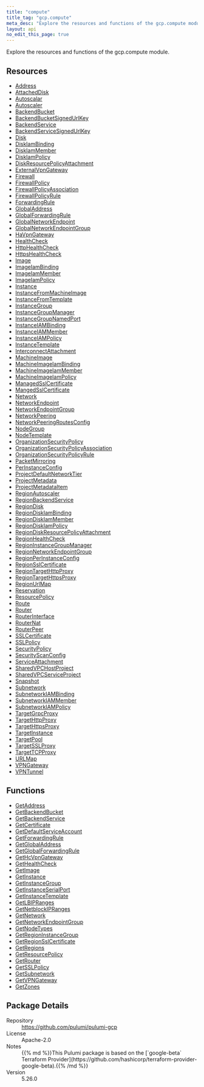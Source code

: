 ```yaml
---
title: "compute"
title_tag: "gcp.compute"
meta_desc: "Explore the resources and functions of the gcp.compute module."
layout: api
no_edit_this_page: true
---
```


<!-- WARNING: this file was generated by Pulumi Docs Generator. -->
<!-- Do not edit by hand unless you're certain you know what you are doing! -->

Explore the resources and functions of the gcp.compute module.

<h2 id="resources">Resources</h2>
<ul class="api">
    <li><a href="address" title="Address"><span class="api-symbol api-symbol--resource"></span>Address</a></li>
    <li><a href="attacheddisk" title="AttachedDisk"><span class="api-symbol api-symbol--resource"></span>AttachedDisk</a></li>
    <li><a href="autoscalar" title="Autoscalar"><span class="api-symbol api-symbol--resource"></span>Autoscalar</a></li>
    <li><a href="autoscaler" title="Autoscaler"><span class="api-symbol api-symbol--resource"></span>Autoscaler</a></li>
    <li><a href="backendbucket" title="BackendBucket"><span class="api-symbol api-symbol--resource"></span>BackendBucket</a></li>
    <li><a href="backendbucketsignedurlkey" title="BackendBucketSignedUrlKey"><span class="api-symbol api-symbol--resource"></span>BackendBucketSignedUrlKey</a></li>
    <li><a href="backendservice" title="BackendService"><span class="api-symbol api-symbol--resource"></span>BackendService</a></li>
    <li><a href="backendservicesignedurlkey" title="BackendServiceSignedUrlKey"><span class="api-symbol api-symbol--resource"></span>BackendServiceSignedUrlKey</a></li>
    <li><a href="disk" title="Disk"><span class="api-symbol api-symbol--resource"></span>Disk</a></li>
    <li><a href="diskiambinding" title="DiskIamBinding"><span class="api-symbol api-symbol--resource"></span>DiskIamBinding</a></li>
    <li><a href="diskiammember" title="DiskIamMember"><span class="api-symbol api-symbol--resource"></span>DiskIamMember</a></li>
    <li><a href="diskiampolicy" title="DiskIamPolicy"><span class="api-symbol api-symbol--resource"></span>DiskIamPolicy</a></li>
    <li><a href="diskresourcepolicyattachment" title="DiskResourcePolicyAttachment"><span class="api-symbol api-symbol--resource"></span>DiskResourcePolicyAttachment</a></li>
    <li><a href="externalvpngateway" title="ExternalVpnGateway"><span class="api-symbol api-symbol--resource"></span>ExternalVpnGateway</a></li>
    <li><a href="firewall" title="Firewall"><span class="api-symbol api-symbol--resource"></span>Firewall</a></li>
    <li><a href="firewallpolicy" title="FirewallPolicy"><span class="api-symbol api-symbol--resource"></span>FirewallPolicy</a></li>
    <li><a href="firewallpolicyassociation" title="FirewallPolicyAssociation"><span class="api-symbol api-symbol--resource"></span>FirewallPolicyAssociation</a></li>
    <li><a href="firewallpolicyrule" title="FirewallPolicyRule"><span class="api-symbol api-symbol--resource"></span>FirewallPolicyRule</a></li>
    <li><a href="forwardingrule" title="ForwardingRule"><span class="api-symbol api-symbol--resource"></span>ForwardingRule</a></li>
    <li><a href="globaladdress" title="GlobalAddress"><span class="api-symbol api-symbol--resource"></span>GlobalAddress</a></li>
    <li><a href="globalforwardingrule" title="GlobalForwardingRule"><span class="api-symbol api-symbol--resource"></span>GlobalForwardingRule</a></li>
    <li><a href="globalnetworkendpoint" title="GlobalNetworkEndpoint"><span class="api-symbol api-symbol--resource"></span>GlobalNetworkEndpoint</a></li>
    <li><a href="globalnetworkendpointgroup" title="GlobalNetworkEndpointGroup"><span class="api-symbol api-symbol--resource"></span>GlobalNetworkEndpointGroup</a></li>
    <li><a href="havpngateway" title="HaVpnGateway"><span class="api-symbol api-symbol--resource"></span>HaVpnGateway</a></li>
    <li><a href="healthcheck" title="HealthCheck"><span class="api-symbol api-symbol--resource"></span>HealthCheck</a></li>
    <li><a href="httphealthcheck" title="HttpHealthCheck"><span class="api-symbol api-symbol--resource"></span>HttpHealthCheck</a></li>
    <li><a href="httpshealthcheck" title="HttpsHealthCheck"><span class="api-symbol api-symbol--resource"></span>HttpsHealthCheck</a></li>
    <li><a href="image" title="Image"><span class="api-symbol api-symbol--resource"></span>Image</a></li>
    <li><a href="imageiambinding" title="ImageIamBinding"><span class="api-symbol api-symbol--resource"></span>ImageIamBinding</a></li>
    <li><a href="imageiammember" title="ImageIamMember"><span class="api-symbol api-symbol--resource"></span>ImageIamMember</a></li>
    <li><a href="imageiampolicy" title="ImageIamPolicy"><span class="api-symbol api-symbol--resource"></span>ImageIamPolicy</a></li>
    <li><a href="instance" title="Instance"><span class="api-symbol api-symbol--resource"></span>Instance</a></li>
    <li><a href="instancefrommachineimage" title="InstanceFromMachineImage"><span class="api-symbol api-symbol--resource"></span>InstanceFromMachineImage</a></li>
    <li><a href="instancefromtemplate" title="InstanceFromTemplate"><span class="api-symbol api-symbol--resource"></span>InstanceFromTemplate</a></li>
    <li><a href="instancegroup" title="InstanceGroup"><span class="api-symbol api-symbol--resource"></span>InstanceGroup</a></li>
    <li><a href="instancegroupmanager" title="InstanceGroupManager"><span class="api-symbol api-symbol--resource"></span>InstanceGroupManager</a></li>
    <li><a href="instancegroupnamedport" title="InstanceGroupNamedPort"><span class="api-symbol api-symbol--resource"></span>InstanceGroupNamedPort</a></li>
    <li><a href="instanceiambinding" title="InstanceIAMBinding"><span class="api-symbol api-symbol--resource"></span>InstanceIAMBinding</a></li>
    <li><a href="instanceiammember" title="InstanceIAMMember"><span class="api-symbol api-symbol--resource"></span>InstanceIAMMember</a></li>
    <li><a href="instanceiampolicy" title="InstanceIAMPolicy"><span class="api-symbol api-symbol--resource"></span>InstanceIAMPolicy</a></li>
    <li><a href="instancetemplate" title="InstanceTemplate"><span class="api-symbol api-symbol--resource"></span>InstanceTemplate</a></li>
    <li><a href="interconnectattachment" title="InterconnectAttachment"><span class="api-symbol api-symbol--resource"></span>InterconnectAttachment</a></li>
    <li><a href="machineimage" title="MachineImage"><span class="api-symbol api-symbol--resource"></span>MachineImage</a></li>
    <li><a href="machineimageiambinding" title="MachineImageIamBinding"><span class="api-symbol api-symbol--resource"></span>MachineImageIamBinding</a></li>
    <li><a href="machineimageiammember" title="MachineImageIamMember"><span class="api-symbol api-symbol--resource"></span>MachineImageIamMember</a></li>
    <li><a href="machineimageiampolicy" title="MachineImageIamPolicy"><span class="api-symbol api-symbol--resource"></span>MachineImageIamPolicy</a></li>
    <li><a href="managedsslcertificate" title="ManagedSslCertificate"><span class="api-symbol api-symbol--resource"></span>ManagedSslCertificate</a></li>
    <li><a href="mangedsslcertificate" title="MangedSslCertificate"><span class="api-symbol api-symbol--resource"></span>MangedSslCertificate</a></li>
    <li><a href="network" title="Network"><span class="api-symbol api-symbol--resource"></span>Network</a></li>
    <li><a href="networkendpoint" title="NetworkEndpoint"><span class="api-symbol api-symbol--resource"></span>NetworkEndpoint</a></li>
    <li><a href="networkendpointgroup" title="NetworkEndpointGroup"><span class="api-symbol api-symbol--resource"></span>NetworkEndpointGroup</a></li>
    <li><a href="networkpeering" title="NetworkPeering"><span class="api-symbol api-symbol--resource"></span>NetworkPeering</a></li>
    <li><a href="networkpeeringroutesconfig" title="NetworkPeeringRoutesConfig"><span class="api-symbol api-symbol--resource"></span>NetworkPeeringRoutesConfig</a></li>
    <li><a href="nodegroup" title="NodeGroup"><span class="api-symbol api-symbol--resource"></span>NodeGroup</a></li>
    <li><a href="nodetemplate" title="NodeTemplate"><span class="api-symbol api-symbol--resource"></span>NodeTemplate</a></li>
    <li><a href="organizationsecuritypolicy" title="OrganizationSecurityPolicy"><span class="api-symbol api-symbol--resource"></span>OrganizationSecurityPolicy</a></li>
    <li><a href="organizationsecuritypolicyassociation" title="OrganizationSecurityPolicyAssociation"><span class="api-symbol api-symbol--resource"></span>OrganizationSecurityPolicyAssociation</a></li>
    <li><a href="organizationsecuritypolicyrule" title="OrganizationSecurityPolicyRule"><span class="api-symbol api-symbol--resource"></span>OrganizationSecurityPolicyRule</a></li>
    <li><a href="packetmirroring" title="PacketMirroring"><span class="api-symbol api-symbol--resource"></span>PacketMirroring</a></li>
    <li><a href="perinstanceconfig" title="PerInstanceConfig"><span class="api-symbol api-symbol--resource"></span>PerInstanceConfig</a></li>
    <li><a href="projectdefaultnetworktier" title="ProjectDefaultNetworkTier"><span class="api-symbol api-symbol--resource"></span>ProjectDefaultNetworkTier</a></li>
    <li><a href="projectmetadata" title="ProjectMetadata"><span class="api-symbol api-symbol--resource"></span>ProjectMetadata</a></li>
    <li><a href="projectmetadataitem" title="ProjectMetadataItem"><span class="api-symbol api-symbol--resource"></span>ProjectMetadataItem</a></li>
    <li><a href="regionautoscaler" title="RegionAutoscaler"><span class="api-symbol api-symbol--resource"></span>RegionAutoscaler</a></li>
    <li><a href="regionbackendservice" title="RegionBackendService"><span class="api-symbol api-symbol--resource"></span>RegionBackendService</a></li>
    <li><a href="regiondisk" title="RegionDisk"><span class="api-symbol api-symbol--resource"></span>RegionDisk</a></li>
    <li><a href="regiondiskiambinding" title="RegionDiskIamBinding"><span class="api-symbol api-symbol--resource"></span>RegionDiskIamBinding</a></li>
    <li><a href="regiondiskiammember" title="RegionDiskIamMember"><span class="api-symbol api-symbol--resource"></span>RegionDiskIamMember</a></li>
    <li><a href="regiondiskiampolicy" title="RegionDiskIamPolicy"><span class="api-symbol api-symbol--resource"></span>RegionDiskIamPolicy</a></li>
    <li><a href="regiondiskresourcepolicyattachment" title="RegionDiskResourcePolicyAttachment"><span class="api-symbol api-symbol--resource"></span>RegionDiskResourcePolicyAttachment</a></li>
    <li><a href="regionhealthcheck" title="RegionHealthCheck"><span class="api-symbol api-symbol--resource"></span>RegionHealthCheck</a></li>
    <li><a href="regioninstancegroupmanager" title="RegionInstanceGroupManager"><span class="api-symbol api-symbol--resource"></span>RegionInstanceGroupManager</a></li>
    <li><a href="regionnetworkendpointgroup" title="RegionNetworkEndpointGroup"><span class="api-symbol api-symbol--resource"></span>RegionNetworkEndpointGroup</a></li>
    <li><a href="regionperinstanceconfig" title="RegionPerInstanceConfig"><span class="api-symbol api-symbol--resource"></span>RegionPerInstanceConfig</a></li>
    <li><a href="regionsslcertificate" title="RegionSslCertificate"><span class="api-symbol api-symbol--resource"></span>RegionSslCertificate</a></li>
    <li><a href="regiontargethttpproxy" title="RegionTargetHttpProxy"><span class="api-symbol api-symbol--resource"></span>RegionTargetHttpProxy</a></li>
    <li><a href="regiontargethttpsproxy" title="RegionTargetHttpsProxy"><span class="api-symbol api-symbol--resource"></span>RegionTargetHttpsProxy</a></li>
    <li><a href="regionurlmap" title="RegionUrlMap"><span class="api-symbol api-symbol--resource"></span>RegionUrlMap</a></li>
    <li><a href="reservation" title="Reservation"><span class="api-symbol api-symbol--resource"></span>Reservation</a></li>
    <li><a href="resourcepolicy" title="ResourcePolicy"><span class="api-symbol api-symbol--resource"></span>ResourcePolicy</a></li>
    <li><a href="route" title="Route"><span class="api-symbol api-symbol--resource"></span>Route</a></li>
    <li><a href="router" title="Router"><span class="api-symbol api-symbol--resource"></span>Router</a></li>
    <li><a href="routerinterface" title="RouterInterface"><span class="api-symbol api-symbol--resource"></span>RouterInterface</a></li>
    <li><a href="routernat" title="RouterNat"><span class="api-symbol api-symbol--resource"></span>RouterNat</a></li>
    <li><a href="routerpeer" title="RouterPeer"><span class="api-symbol api-symbol--resource"></span>RouterPeer</a></li>
    <li><a href="sslcertificate" title="SSLCertificate"><span class="api-symbol api-symbol--resource"></span>SSLCertificate</a></li>
    <li><a href="sslpolicy" title="SSLPolicy"><span class="api-symbol api-symbol--resource"></span>SSLPolicy</a></li>
    <li><a href="securitypolicy" title="SecurityPolicy"><span class="api-symbol api-symbol--resource"></span>SecurityPolicy</a></li>
    <li><a href="securityscanconfig" title="SecurityScanConfig"><span class="api-symbol api-symbol--resource"></span>SecurityScanConfig</a></li>
    <li><a href="serviceattachment" title="ServiceAttachment"><span class="api-symbol api-symbol--resource"></span>ServiceAttachment</a></li>
    <li><a href="sharedvpchostproject" title="SharedVPCHostProject"><span class="api-symbol api-symbol--resource"></span>SharedVPCHostProject</a></li>
    <li><a href="sharedvpcserviceproject" title="SharedVPCServiceProject"><span class="api-symbol api-symbol--resource"></span>SharedVPCServiceProject</a></li>
    <li><a href="snapshot" title="Snapshot"><span class="api-symbol api-symbol--resource"></span>Snapshot</a></li>
    <li><a href="subnetwork" title="Subnetwork"><span class="api-symbol api-symbol--resource"></span>Subnetwork</a></li>
    <li><a href="subnetworkiambinding" title="SubnetworkIAMBinding"><span class="api-symbol api-symbol--resource"></span>SubnetworkIAMBinding</a></li>
    <li><a href="subnetworkiammember" title="SubnetworkIAMMember"><span class="api-symbol api-symbol--resource"></span>SubnetworkIAMMember</a></li>
    <li><a href="subnetworkiampolicy" title="SubnetworkIAMPolicy"><span class="api-symbol api-symbol--resource"></span>SubnetworkIAMPolicy</a></li>
    <li><a href="targetgrpcproxy" title="TargetGrpcProxy"><span class="api-symbol api-symbol--resource"></span>TargetGrpcProxy</a></li>
    <li><a href="targethttpproxy" title="TargetHttpProxy"><span class="api-symbol api-symbol--resource"></span>TargetHttpProxy</a></li>
    <li><a href="targethttpsproxy" title="TargetHttpsProxy"><span class="api-symbol api-symbol--resource"></span>TargetHttpsProxy</a></li>
    <li><a href="targetinstance" title="TargetInstance"><span class="api-symbol api-symbol--resource"></span>TargetInstance</a></li>
    <li><a href="targetpool" title="TargetPool"><span class="api-symbol api-symbol--resource"></span>TargetPool</a></li>
    <li><a href="targetsslproxy" title="TargetSSLProxy"><span class="api-symbol api-symbol--resource"></span>TargetSSLProxy</a></li>
    <li><a href="targettcpproxy" title="TargetTCPProxy"><span class="api-symbol api-symbol--resource"></span>TargetTCPProxy</a></li>
    <li><a href="urlmap" title="URLMap"><span class="api-symbol api-symbol--resource"></span>URLMap</a></li>
    <li><a href="vpngateway" title="VPNGateway"><span class="api-symbol api-symbol--resource"></span>VPNGateway</a></li>
    <li><a href="vpntunnel" title="VPNTunnel"><span class="api-symbol api-symbol--resource"></span>VPNTunnel</a></li>
</ul>

<h2 id="functions">Functions</h2>
<ul class="api">
    <li><a href="getaddress" title="GetAddress"><span class="api-symbol api-symbol--function"></span>GetAddress</a></li>
    <li><a href="getbackendbucket" title="GetBackendBucket"><span class="api-symbol api-symbol--function"></span>GetBackendBucket</a></li>
    <li><a href="getbackendservice" title="GetBackendService"><span class="api-symbol api-symbol--function"></span>GetBackendService</a></li>
    <li><a href="getcertificate" title="GetCertificate"><span class="api-symbol api-symbol--function"></span>GetCertificate</a></li>
    <li><a href="getdefaultserviceaccount" title="GetDefaultServiceAccount"><span class="api-symbol api-symbol--function"></span>GetDefaultServiceAccount</a></li>
    <li><a href="getforwardingrule" title="GetForwardingRule"><span class="api-symbol api-symbol--function"></span>GetForwardingRule</a></li>
    <li><a href="getglobaladdress" title="GetGlobalAddress"><span class="api-symbol api-symbol--function"></span>GetGlobalAddress</a></li>
    <li><a href="getglobalforwardingrule" title="GetGlobalForwardingRule"><span class="api-symbol api-symbol--function"></span>GetGlobalForwardingRule</a></li>
    <li><a href="gethcvpngateway" title="GetHcVpnGateway"><span class="api-symbol api-symbol--function"></span>GetHcVpnGateway</a></li>
    <li><a href="gethealthcheck" title="GetHealthCheck"><span class="api-symbol api-symbol--function"></span>GetHealthCheck</a></li>
    <li><a href="getimage" title="GetImage"><span class="api-symbol api-symbol--function"></span>GetImage</a></li>
    <li><a href="getinstance" title="GetInstance"><span class="api-symbol api-symbol--function"></span>GetInstance</a></li>
    <li><a href="getinstancegroup" title="GetInstanceGroup"><span class="api-symbol api-symbol--function"></span>GetInstanceGroup</a></li>
    <li><a href="getinstanceserialport" title="GetInstanceSerialPort"><span class="api-symbol api-symbol--function"></span>GetInstanceSerialPort</a></li>
    <li><a href="getinstancetemplate" title="GetInstanceTemplate"><span class="api-symbol api-symbol--function"></span>GetInstanceTemplate</a></li>
    <li><a href="getlbipranges" title="GetLBIPRanges"><span class="api-symbol api-symbol--function"></span>GetLBIPRanges</a></li>
    <li><a href="getnetblockipranges" title="GetNetblockIPRanges"><span class="api-symbol api-symbol--function"></span>GetNetblockIPRanges</a></li>
    <li><a href="getnetwork" title="GetNetwork"><span class="api-symbol api-symbol--function"></span>GetNetwork</a></li>
    <li><a href="getnetworkendpointgroup" title="GetNetworkEndpointGroup"><span class="api-symbol api-symbol--function"></span>GetNetworkEndpointGroup</a></li>
    <li><a href="getnodetypes" title="GetNodeTypes"><span class="api-symbol api-symbol--function"></span>GetNodeTypes</a></li>
    <li><a href="getregioninstancegroup" title="GetRegionInstanceGroup"><span class="api-symbol api-symbol--function"></span>GetRegionInstanceGroup</a></li>
    <li><a href="getregionsslcertificate" title="GetRegionSslCertificate"><span class="api-symbol api-symbol--function"></span>GetRegionSslCertificate</a></li>
    <li><a href="getregions" title="GetRegions"><span class="api-symbol api-symbol--function"></span>GetRegions</a></li>
    <li><a href="getresourcepolicy" title="GetResourcePolicy"><span class="api-symbol api-symbol--function"></span>GetResourcePolicy</a></li>
    <li><a href="getrouter" title="GetRouter"><span class="api-symbol api-symbol--function"></span>GetRouter</a></li>
    <li><a href="getsslpolicy" title="GetSSLPolicy"><span class="api-symbol api-symbol--function"></span>GetSSLPolicy</a></li>
    <li><a href="getsubnetwork" title="GetSubnetwork"><span class="api-symbol api-symbol--function"></span>GetSubnetwork</a></li>
    <li><a href="getvpngateway" title="GetVPNGateway"><span class="api-symbol api-symbol--function"></span>GetVPNGateway</a></li>
    <li><a href="getzones" title="GetZones"><span class="api-symbol api-symbol--function"></span>GetZones</a></li>
</ul>

<h2 id="package-details">Package Details</h2>
<dl class="package-details">
	<dt>Repository</dt>
	<dd><a href="https://github.com/pulumi/pulumi-gcp">https://github.com/pulumi/pulumi-gcp</a></dd>
	<dt>License</dt>
	<dd>Apache-2.0</dd>
	<dt>Notes</dt>
	<dd>{{% md %}}This Pulumi package is based on the [`google-beta` Terraform Provider](https://github.com/hashicorp/terraform-provider-google-beta).{{% /md %}}</dd>
	<dt>Version</dt>
	<dd>5.26.0</dd>
</dl>

